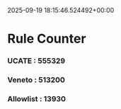 2025-09-19 18:15:46.524492+00:00
# Rule Counter 
 ### UCATE : 555329

 ### Veneto : 513200

 ### Allowlist : 13930
